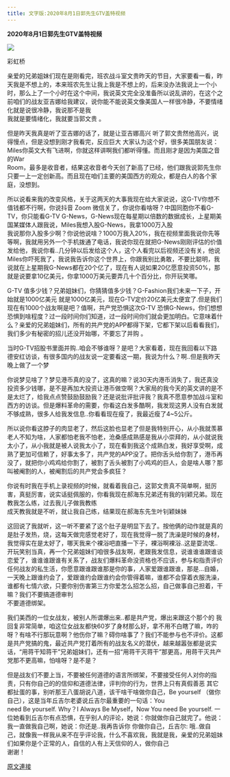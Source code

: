 ```yaml
---
title: 文字版:2020年8月1日郭先生GTV盖特视频
---
```


**2020年8月1日郭先生GTV盖特视频**

**[![](https://1.bp.blogspot.com/-7UCKqfBUTkA/Xyd6PSoGaeI/AAAAAAAAAr4/VHf4_pOju7MHwthq5WKLlGpzzs_O7ETDwCK4BGAYYCw/s400/20200801.jpg)](http://1.bp.blogspot.com/-7UCKqfBUTkA/Xyd6PSoGaeI/AAAAAAAAAr4/VHf4_pOju7MHwthq5WKLlGpzzs_O7ETDwCK4BGAYYCw/s1600/20200801.jpg)**




彩虹桥 

亲爱的兄弟姐妹们现在是刚看完，班农战斗室文贵昨天的节目，大家要看一看，昨天我是不想上的，本来班农先生让我上我是不想上的，后来没办法我说上一个小时，那么上了一个小时在这个中间，我说英文完全没准备所以说乱讲的，在这个之前咱们的战友亚吉娜给我建议，说你能不能说英文像美国人一样很冷静，不要情绪化就是说很冷静，我说那不是我<br>我就是要情绪化，我就要当郭文贵 。

但是昨天我真是听了亚吉娜的话了，就是让亚吉娜高兴 听了郭文贵然他高兴，说得慢点，但是没想到刚才我看完，反应巨大 大家认为这个好，很多美国朋友说：Miles你英文大有飞进啊，你就这样讲啊我们都听得懂。而且刚才是因为美国之音的War<br>Room，最多是收音者，结果这收音者今天创了新高了已经，他们跟我说郭先生你只要一上一定创新高。而且现在咱们主要的美国西方的观众，都是白人的各个家庭，没想到。

所以说看来我的改变风格，关于这两天的大事我现在给大家说说，这G-TV你想不值钱都不行啊，你说抖音 Zoom 微信关了，你说你看啥呀？中国同胞你不看G-TV，你只能看G-TV G-News，G-News现在每星期以倍数的数据成长，上星期美国某媒体人跟我说，Miles我想入股G-News，我拿1000万入股<br>我说那你入股多少啊？你说他说啥？1000万我入20%，我在视频里面我说你先等等啊，我就用另外一个手机拨通了电话，我说你现在就把G-News刚刚评估的价值发给他，我说你看..几分钟以后发给这个人，这个人看完以后视频还没有关，他说Miles你吓死我了，我说我告诉你这个世界上，你跟我别比勇敢，不要比聪明，我说就在上星期我G-News都在20个亿了，现在有人说如果20亿愿意投资50%，那就是说要拿10亿美元，你拿1000万美元要弄几十个百分比，你开玩笑哪。

G-TV 值多少钱？兄弟姐妹们，你猜猜值多少钱？G-Fashion我们未来一下子，开始就是1000亿美元 就是1000亿美元，现在G-TV定价20亿美元太便宜了.但是我们现在有1000个战友啊是吧？值啊，共产党恐惧这次G-TV 恐惧G-News，你们想想恐惧到啥程度？过一段时间你们知道，过一段时间你们就会更加明白。它意味着什么？亲爱的兄弟姐妹们，所有的共产党的APP都得下架，它都下架以后看看我们，我们多少有秘密的招儿还没开始哪，不要忘了并购 。

当时G-TV招股书里面并购..咱会不够谁呀？是吧？大家看着，现在我回看以下路德安红访谈，有很多国内的战友说一定要看这一期，我说为什么？啊..但是我昨天晚上做了一个梦

你说梦见啥了？梦见港币真的没了，这真的嘛？说30天内港币消失了，我还真没投资多少钱哪，是不是再加大投资让港币做空啊？大家局的我今天的英文讲的是不是太烂了，给我点点赞鼓励鼓励我？还是说批评批评我？我真不愿意参加战斗室和西方的访谈。但是爆料革命的需要，你看这白发多酷啊，我发现这男人没有白发就不够成熟，很多人给我发信息..你看看现在瘦了，我最近瘦了4~5公斤。

所以说你看这脖子的肉显老了，然后这脸也显老了但是我特别开心，从小我就羡慕老人不知为啥，人家都怕老我不怕老，沧桑感成熟感是我从小崇拜的，从小就说我太小了，从小我就是被人说我太小了，现在看到我这个成熟白发，我好享受啊，成熟了更加可信赖了，好事太多了，共产党的APP没了。把你舌头给你割了，港币再没了，就把你小鸡鸡给你割了，被割了舌头被割了小鸡鸡的巨人，会是啥人哪？那叫被阉割的人，被阉割后的共产党会多疯狂？

你说有时我在手机上录视频的时候，就看着我自己，这郭文贵真不简单啊，挺厉害，真挺厉害，说实话挺佩服的，你看我现在郝海东兄弟还有我的钊颖兄弟。现在教我怎么练，过去我儿子做我教练<br>成天教我就是不听，就让我自己练，结果现在郝海东先生叶钊颖妹妹

这回说了我就听，这一听不要紧了这个肚子是明显下去了。按他俩的动作就是真的是肚子发热，烧，这每天做完感觉老好了，现在我觉得一脱了洗澡是时候的身材，我觉得实在是太好了，哪天我来个裸浴吧直播一下子，裸浴啊裸浴..这是耍流氓..开玩笑别当真，再一个兄弟姐妹们咱很多战友啊，老跟我发信息，说谁谁谁跟谁谈恋爱了，谁谁谁跟谁有关系了，战友们爆料革命没资格也不应该，参与和指责评价任何战友的私生活，你愿意跟谁跟谁那是你的事，人家爱跟谁跟谁，那是…自婚，一天晚上跟谁约会了，爱跟谁约会跟谁约会你管得着嘛，谁都不会穿着衣服洗澡，谁都有七情六欲，只要你别伤害第三方你爱怎么招怎么招，自己做事自己担着，干嘛？我们不要搞道德审判<br>不要道德绑架。

我们美西的一位女战友，被别人所谓爆出来..都是共产党，爆出来跟这个那个的 我回复非常简单，咱这位女战友都快60岁了身材那么好，拿不用不白瞎了嘛，咋的呀？有啥不行那玩意啊？他伤你了嘛？碍你啥事了？我们不能参与也不评价。这都是共产党搞的鬼，最近共产党打着所有的战友名义的潜伏，越来越嚣张都是说实话，“用蒋干知蒋干”兄弟姐妹们，还有一招“用蒋干灭蒋干”那更高，用蒋干灭共产党那不更高嘛，怕啥呀？是不是？

但是战友们不要上当，不要被任何道德的语言所绑架，不要接受任何人对你的指责，只有你自己的的信仰和道德法律，评判你的行为，世界上只有真假善恶 其它都扯蛋的事，别听那王八蛋胡说八道，该干啥干啥做你自己，Be yourself （做你自己），这是当年丘吉尔老婆说丘吉尔最重要的一句话：You<br>need Be yourself. Why？I Always Be Myself，Now You need Be yourself. 一位她看到丘吉尔有点恐惧，在乎别人的评论，她说：你就做你自己就完了。他说：我一直做我自己啊，她说：你还是..我再告诉你 你做你自己，丘吉尔: 哦..做自己，就像我一样我从来不在乎评论我，什么不喜欢我，我就是我，亲爱的兄弟姐妹们如果你是个正常的人，自信的人有上天信仰的人，做你自己<br>谢谢！

[原文連接](http://vog2020.blogspot.com/2020/08/202081gtv.html)